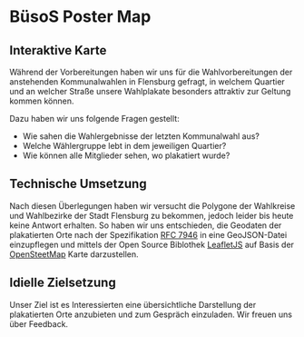 # BüsoS Poster Map



## Interaktive Karte

Während der Vorbereitungen haben wir uns für die Wahlvorbereitungen der anstehenden Kommunalwahlen in Flensburg gefragt, in welchem Quartier und an welcher Straße unsere Wahlplakate besonders attraktiv zur Geltung kommen können.

Dazu haben wir uns folgende Fragen gestellt:
- Wie sahen die Wahlergebnisse der letzten Kommunalwahl aus?
- Welche Wählergruppe lebt in dem jeweiligen Quartier?
- Wie können alle Mitglieder sehen, wo plakatiert wurde?


## Technische Umsetzung

Nach diesen Überlegungen haben wir versucht die Polygone der Wahlkreise und Wahlbezirke der Stadt Flensburg zu bekommen, jedoch leider bis heute keine Antwort erhalten. So haben wir uns entschieden, die Geodaten der plakatierten Orte nach der Spezifikation [RFC 7946](https://geojson.org/) in eine GeoJSON-Datei einzupflegen und mittels der Open Source Biblothek [LeafletJS](https://leafletjs.com/) auf Basis der [OpenSteetMap](https://www.openstreetmap.de/) Karte darzustellen. 


## Idielle Zielsetzung

Unser Ziel ist es Interessierten eine übersichtliche Darstellung der plakatierten Orte anzubieten und zum Gespräch einzuladen. Wir freuen uns über Feedback.

